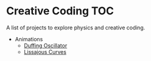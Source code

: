 # Creative Coding TOC

A list of projects to explore physics and creative coding. 

- Animations
  - [Duffing Oscillator](differential-equation-animation/the-duffing-oscillator.ipynb)
  - [Lissajous Curves](Lissajous-animation/Lissajous_Animation.ipynb)
 
